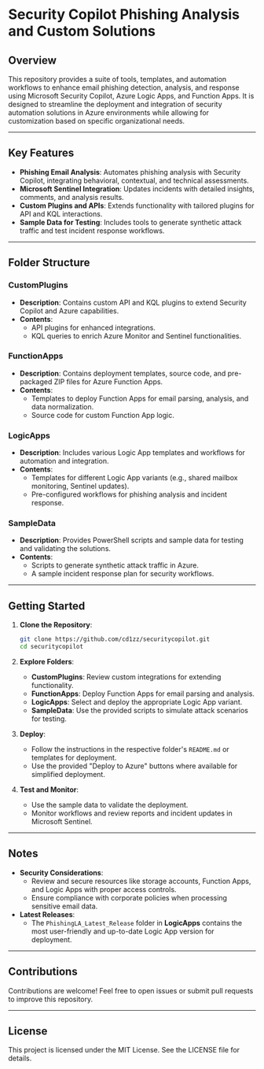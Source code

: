 # Security Copilot Phishing Analysis and Custom Solutions

## Overview

This repository provides a suite of tools, templates, and automation workflows to enhance email phishing detection, analysis, and response using Microsoft Security Copilot, Azure Logic Apps, and Function Apps. It is designed to streamline the deployment and integration of security automation solutions in Azure environments while allowing for customization based on specific organizational needs.

---

## Key Features

- **Phishing Email Analysis**: Automates phishing analysis with Security Copilot, integrating behavioral, contextual, and technical assessments.
- **Microsoft Sentinel Integration**: Updates incidents with detailed insights, comments, and analysis results.
- **Custom Plugins and APIs**: Extends functionality with tailored plugins for API and KQL interactions.
- **Sample Data for Testing**: Includes tools to generate synthetic attack traffic and test incident response workflows.

---

## Folder Structure

### **CustomPlugins**
- **Description**: Contains custom API and KQL plugins to extend Security Copilot and Azure capabilities.
- **Contents**:
  - API plugins for enhanced integrations.
  - KQL queries to enrich Azure Monitor and Sentinel functionalities.

### **FunctionApps**
- **Description**: Contains deployment templates, source code, and pre-packaged ZIP files for Azure Function Apps.
- **Contents**:
  - Templates to deploy Function Apps for email parsing, analysis, and data normalization.
  - Source code for custom Function App logic.

### **LogicApps**
- **Description**: Includes various Logic App templates and workflows for automation and integration.
- **Contents**:
  - Templates for different Logic App variants (e.g., shared mailbox monitoring, Sentinel updates).
  - Pre-configured workflows for phishing analysis and incident response.

### **SampleData**
- **Description**: Provides PowerShell scripts and sample data for testing and validating the solutions.
- **Contents**:
  - Scripts to generate synthetic attack traffic in Azure.
  - A sample incident response plan for security workflows.

---

## Getting Started

1. **Clone the Repository**:
   ```bash
   git clone https://github.com/cd1zz/securitycopilot.git
   cd securitycopilot
   ```

2. **Explore Folders**:
   - **CustomPlugins**: Review custom integrations for extending functionality.
   - **FunctionApps**: Deploy Function Apps for email parsing and analysis.
   - **LogicApps**: Select and deploy the appropriate Logic App variant.
   - **SampleData**: Use the provided scripts to simulate attack scenarios for testing.

3. **Deploy**:
   - Follow the instructions in the respective folder's `README.md` or templates for deployment.
   - Use the provided "Deploy to Azure" buttons where available for simplified deployment.

4. **Test and Monitor**:
   - Use the sample data to validate the deployment.
   - Monitor workflows and review reports and incident updates in Microsoft Sentinel.

---

## Notes

- **Security Considerations**:
  - Review and secure resources like storage accounts, Function Apps, and Logic Apps with proper access controls.
  - Ensure compliance with corporate policies when processing sensitive email data.
- **Latest Releases**:
  - The `PhishingLA_Latest_Release` folder in **LogicApps** contains the most user-friendly and up-to-date Logic App version for deployment.

---

## Contributions

Contributions are welcome! Feel free to open issues or submit pull requests to improve this repository.

---

## License

This project is licensed under the MIT License. See the LICENSE file for details.
